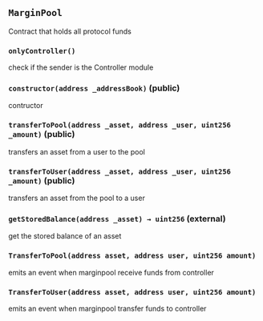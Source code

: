 ## `MarginPool`

Contract that holds all protocol funds



### `onlyController()`

check if the sender is the Controller module




### `constructor(address _addressBook)` (public)

contructor




### `transferToPool(address _asset, address _user, uint256 _amount)` (public)

transfers an asset from a user to the pool




### `transferToUser(address _asset, address _user, uint256 _amount)` (public)

transfers an asset from the pool to a user




### `getStoredBalance(address _asset) → uint256` (external)

get the stored balance of an asset





### `TransferToPool(address asset, address user, uint256 amount)`

emits an event when marginpool receive funds from controller



### `TransferToUser(address asset, address user, uint256 amount)`

emits an event when marginpool transfer funds to controller





